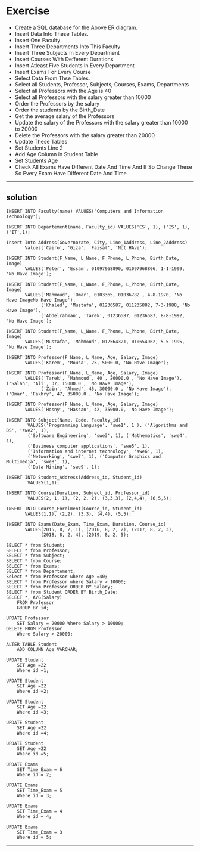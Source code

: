 


# Exercise 

- Create a SQL database for the Above ER diagram.
- Insert Data Into These Tables.
- Insert One Faculty
- Insert Three Departments Into This Faculty
- Insert Three Subjects In Every Department
- Insert Courses With Defferent Durations
- Insert Atleast Five Students In Every Department
- Insert Exams For Every Course
- Select Data From Thse Tables.
- Select all Students, Professor, Subjects, Courses, Exams, Departments
- Select all Professors with the Age is 40
- Select all Professors with the salary greater than 10000
- Order the Professors by the salary
- Order the students by the Birth_Date
- Get the average salary of the Professors
- Update the salary of the Professors with the salary greater than 10000 to 20000
- Delete the Professors with the salary greater than 20000
- Update These Tables
- Set Students Line 2
- Add Age Column in Student Table
- Set Students Age
- Check All Exams Have Different Date And Time And If So Change These So Every Exam Have Different Date And Time


_______________________________________________________________________________
## solution

```
INSERT INTO Faculty(name) VALUES('Computers and Information Technology');

INSERT INTO Departement(name, Faculty_id) VALUES('CS', 1), ('IS', 1), ('IT',1);

Insert Into Address(Governorate, City, Line_1Address, Line_2Address)
	   Values('Cairo', 'Giza', 'Faisal', 'Not HAve');
	   
INSERT INTO Student(F_Name, L_Name, F_Phone, L_Phone, Birth_Date, Image)
	   VALUES('Peter', 'Essam', 01097968890, 01097968806, 1-1-1999, 'No Have Image');
	  
INSERT INTO Student(F_Name, L_Name, F_Phone, L_Phone, Birth_Date, Image)
	   VALUES('Mahmoud', 'Omar', 0103365, 01036782 , 4-8-1970, 'No Have ImageNo Have Image'),
	   		 ('Khaled', 'Mustafa', 01236587, 011235882, 7-3-1988, 'No Have Image'),
			 ('Abdelrahman', 'Tarek', 01236587, 01236587, 8-8-1992, 'No Have Image');
			
INSERT INTO Student(F_Name, L_Name, F_Phone, L_Phone, Birth_Date, Image)
	   VALUES('Mustafa', 'Mahmoud', 012564321, 010654962, 5-5-1995, 'No Have Image');
			
INSERT INTO Professor(F_Name, L_Name, Age, Salary, Image)
	   VALUES('Karem', 'Mousa', 25, 5000.0, 'No Have Image');
	   
INSERT INTO Professor(F_Name, L_Name, Age, Salary, Image)
	   VALUES('Tarek', 'Mahmoud', 40 , 20000.0 , 'No Have Image'), ('Salah', 'Ali', 37, 15000.0 , 'No Have Image'),
	         ('Zain', 'Ahmed', 45, 30000.0 , 'No Have Image'), ('Omar', 'Fakhry', 47, 35000.0 , 'No Have Image');
			 
INSERT INTO Professor(F_Name, L_Name, Age, Salary, Image)
	   VALUES('Hosny', 'Hassan', 42, 35000.0, 'No Have Image');

INSERT INTO Subject(Name, Code, Faculty_id)
		VALUES('Programming Language', 'swe1', 1 ), ('Algorithms and DS', 'swe2', 1),
		('Software Engineering', 'swe3', 1), ('Mathematics', 'swe4', 1),
		('Business computer applications', 'swe5', 1),
		('Information and internet technology', 'swe6', 1),
		('Networking', 'swe7', 1), ('Computer Graphics and Multimedia', 'swe8', 1),
		('Data Mining', 'swe9', 1);
		
INSERT INTO Student_Address(Address_id, Student_id)
		VALUES(1,1);

INSERT INTO Course(Duration, Subject_id, Professor_id)
		VALUES(2, 1, 1), (2, 2, 2), (3,3,3), (2,4,4), (6,5,5);
		
INSERT INTO Course_Enrolment(Course_id, Student_id)
	   VALUES(1,1), (2,2), (3,3), (4,4), (5,5);
	  
INSERT INTO Exams(Date_Exam, Time_Exam, Duration, Course_id)
	   VALUES(2015, 8, 2, 1), (2016, 8, 2, 2), (2017, 8, 2, 3),
	         (2018, 8, 2, 4), (2019, 8, 2, 5);

SELECT * from Student;
SELECT * from Professor;
SELECT * from Subject;
SELECT * from Course;
SELECT * from Exams;
SELECT * from Departement;
Select * from Professor where Age =40;
SELECT * from Professor where Salary > 10000;
SELECT * from Professor ORDER BY Salary;
SELECT * from Student ORDER BY Birth_Date;
SELECT *, AVG(Salary)
	FROM Professor
	GROUP BY id;
	
UPDATE Professor
	SET Salary = 20000 Where Salary > 10000;
DELETE FROM Professor
	Where Salary > 20000;

ALTER TABLE Student
	ADD COLUMN Age VARCHAR;
	
UPDATE Student
	SET Age =22
	Where id =1;
	
UPDATE Student
	SET Age =22
	Where id =2;
	
UPDATE Student
	SET Age =22
	Where id =3;
	
UPDATE Student
	SET Age =22
	Where id =4;
	
UPDATE Student
	SET Age =22
	Where id =5;
	
UPDATE Exams
	SET Time_Exam = 6
	Where id = 2;
	
UPDATE Exams
	SET Time_Exam = 5
	Where id = 3;
	
UPDATE Exams
	SET Time_Exam = 4
	Where id = 4;
	
UPDATE Exams
	SET Time_Exam = 3
	Where id = 5;

```
_________________________________________________________________________________     
